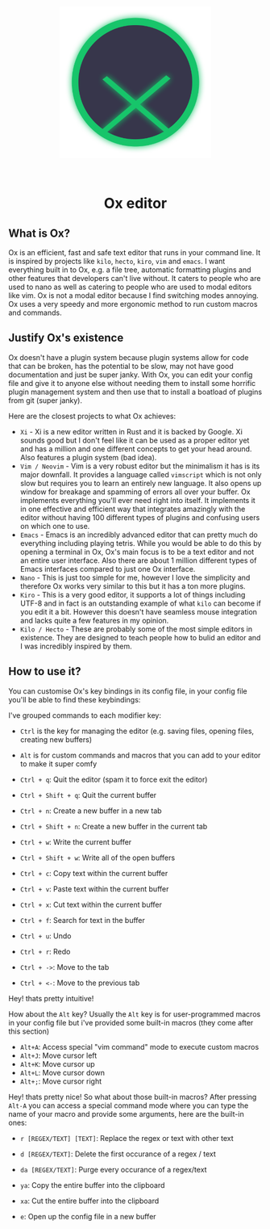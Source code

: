 <p align="center">
 <img src="assets/logo.png" style="display: block;margin-left: auto;margin-right: auto;" data-canonical-src="https://i.imgur.com/Gdko6yP.png" width="300" height="300" align="center"/><br><br>
</p>
<h1 align="center">Ox editor</h1>

## What is Ox?

Ox is an efficient, fast and safe text editor that runs in your command line. It is inspired by projects like `kilo`, `hecto`, `kiro`, `vim` and `emacs`. I want everything built in to Ox, e.g. a file tree, automatic formatting plugins and other features that developers can't live without. It caters to people who are used to nano as well as catering to people who are used to modal editors like vim. Ox is not a modal editor because I find switching modes annoying. Ox uses a very speedy and more ergonomic method to run custom macros and commands.

## Justify Ox's existence
Ox doesn't have a plugin system because plugin systems allow for code that can be broken, has the potential to be slow, may not have good documentation and just be super janky. With Ox, you can edit your config file and give it to anyone else without needing them to install some horrific plugin management system and then use that to install a boatload of plugins from git (super janky).

Here are the closest projects to what Ox achieves:

 - `Xi` - Xi is a new editor written in Rust and it is backed by Google. Xi sounds good but I don't feel like it can be used as a proper editor yet and has a million and one different concepts to get your head around. Also features a plugin system (bad idea).
 - `Vim / Neovim` - Vim is a very robust editor but the minimalism it has is its major downfall. It provides a language called `vimscript` which is not only slow but requires you to learn an entirely new language. It also opens up window for breakage and spamming of errors all over your buffer. Ox implements everything you'll ever need right into itself. It implements it in one effective and efficient way that integrates amazingly with the editor without having 100 different types of plugins and confusing users on which one to use.
 - `Emacs` - Emacs is an incredibly advanced editor that can pretty much do everything including playing tetris. While you would be able to do this by opening a terminal in Ox, Ox's main focus is to be a text editor and not an entire user interface. Also there are about 1 million different types of Emacs interfaces compared to just one Ox interface.
 - `Nano` - This is just too simple for me, however I love the simplicity and therefore Ox works very similar to this but it has a ton more plugins.
 - `Kiro` - This is a very good editor, it supports a lot of things including UTF-8 and in fact is an outstanding example of what `kilo` can become if you edit it a bit. However this doesn't have seamless mouse integration and lacks quite a few features in my opinion.
 - `Kilo / Hecto` - These are probably some of the most simple editors in existence. They are designed to teach people how to bulid an editor and I was incredibly inspired by them.
 
## How to use it?
You can customise Ox's key bindings in its config file, in your config file you'll be able to find these keybindings:

I've grouped commands to each modifier key:
 - `Ctrl` is the key for managing the editor (e.g. saving files, opening files, creating new buffers)
 - `Alt` is for custom commands and macros that you can add to your editor to make it super comfy

 - `Ctrl + q`: Quit the editor (spam it to force exit the editor)
 - `Ctrl + Shift + q`: Quit the current buffer

 - `Ctrl + n`: Create a new buffer in a new tab
 - `Ctrl + Shift + n`: Create a new buffer in the current tab

 - `Ctrl + w`: Write the current buffer
 - `Ctrl + Shift + w`: Write all of the open buffers

 - `Ctrl + c`: Copy text within the current buffer
 - `Ctrl + v`: Paste text within the current buffer
 - `Ctrl + x`: Cut text within the current buffer

 - `Ctrl + f`: Search for text in the buffer

 - `Ctrl + u`: Undo
 - `Ctrl + r`: Redo

 - `Ctrl + ->`: Move to the tab
 - `Ctrl + <-`: Move to the previous tab

Hey! thats pretty intuitive!

How about the `Alt` key?
Usually the `Alt` key is for user-programmed macros in your config file but i've provided some built-in macros (they come after this section)

 - `Alt+A`: Access special "vim command" mode to execute custom macros
 - `Alt+J`: Move cursor left
 - `Alt+K`: Move cursor up
 - `Alt+L`: Move cursor down
 - `Alt+;`: Move cursor right

Hey! thats pretty nice! So what about those built-in macros?
After pressing `Alt-A` you can access a special command mode where you can type the name of your macro and provide some arguments, here are the built-in ones:

 - `r [REGEX/TEXT] [TEXT]`: Replace the regex or text with other text

 - `d [REGEX/TEXT]`: Delete the first occurance of a regex / text
 - `da [REGEX/TEXT]`: Purge every occurance of a regex/text

 - `ya`: Copy the entire buffer into the clipboard
 - `xa`: Cut the entire buffer into the clipboard

 - `e`: Open up the config file in a new buffer
